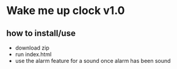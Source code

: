 # Wake me up clock v1.0

## how to install/use

- download zip
- run index.html
- use the alarm feature for a sound once alarm has been sound
